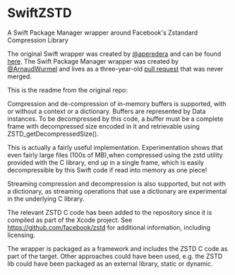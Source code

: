 # SwiftZSTD
A Swift Package Manager wrapper around Facebook's Zstandard Compression Library

The original Swift wrapper was created by [@aperedera](https://github.com/aperedera) and can be found [here]([here](https://github.com/aperedera/SwiftZSTD)). The Swift Package Manager wrapper was created by [@ArnaudWurmel](https://github.com/ArnaudWurmel) and lives as a three-year-old [pull request](https://github.com/aperedera/SwiftZSTD/pull/10) that was never merged.

This is the readme from the original repo:

Compression and de-compression of in-memory buffers is supported, with or without a context or a dictionary.  Buffers are represented by Data instances.  To be decompressed by this code, a buffer must be a complete frame with decompressed size encoded in it and retrievable using ZSTD_getDecompressedSize().  

This is actually a fairly useful implementation.  Experimentation shows that even fairly large files (100s of MB),when compressed using the zstd utility provided with the C library, end up in a single frame, which is easily decompressible by this Swift code if read into memory as one piece!

Streaming compression and decompression is also supported, but not with a dictionary, as streaming operations that use a dictionary are experimental in the underlying C library.

The relevant ZSTD C code has been added to the repository since it is compiled as part of the Xcode project.  See https://github.com/facebook/zstd for additional information, including licensing.

The wrapper is packaged as a framework and includes the ZSTD C code as part of the target.  Other approaches could have been used, e.g. the ZSTD lib could have been packaged as an external library, static or dynamic.  

